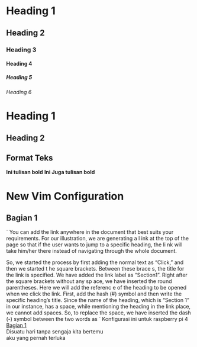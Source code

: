 # Heading 1
## Heading 2
### Heading 3
#### Heading 4
##### Heading 5
###### Heading 6

Heading 1
===

Heading 2
---------

## Format Teks
**Ini tulisan bold**
__Ini Juga tulisan bold__



# New Vim Configuration

## Bagian 1
`
You can add the link anywhere in 
the document that best suits 
your requirements. For our illustration, we are 
generating a l
ink at the top of the page so that if 
the user wants to jump to a specific heading, the li
nk will take him/her there instead of navigating through the whole document.

So, we started the process by first
adding the normal 
text as “Click,” and then we started t
he square brackets. Between these brace
s, the title for the link is specified. We have added the link label as 
“Section1”. Right after the square brackets without any sp
ace, we have inserted the round parentheses. Here we will add the referenc
e of the heading to be opened when we click the link. First, add the hash (#) 
symbol and
then write the specific heading’s title. Since the name of the heading, 
which is “Section 1” in our instance, has a space, while mentioning the 
heading in the link place, we cannot add spaces. So, to replace the space, 
we have inserted the dash (-) symbol between the two words as
`
Konfigurasi ini untuk raspberry pi 4<br>
[Bagian 1](#bagian-1)<br>
Disuatu hari tanpa sengaja kita bertemu<br>
aku yang pernah terluka
